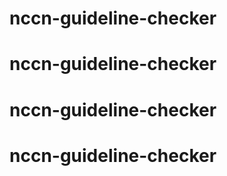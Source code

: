 # nccn-guideline-checker
# nccn-guideline-checker
# nccn-guideline-checker
# nccn-guideline-checker
